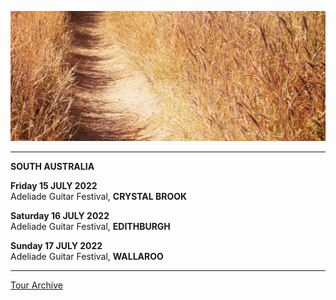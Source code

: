 ![](data/image/news/tourbanner2.jpg)

* * * * *

**SOUTH AUSTRALIA**

**Friday 15 JULY 2022**\
Adeliade Guitar Festival, **CRYSTAL BROOK**

**Saturday 16 JULY 2022**\
Adeliade Guitar Festival, **EDITHBURGH**

**Sunday 17 JULY 2022**\
Adeliade Guitar Festival, **WALLAROO**

* * * * * 

[Tour Archive](tour/archive)
